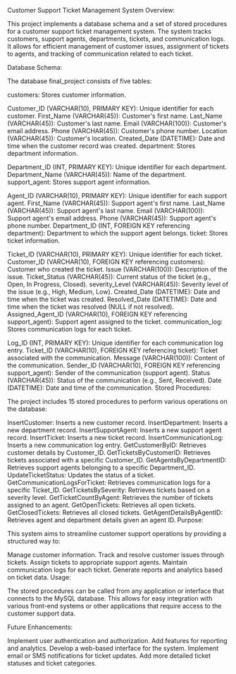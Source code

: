  Customer Support Ticket Management System
Overview:

This project implements a database schema and a set of stored procedures for a customer support ticket management system. The system tracks customers, support agents, departments, tickets, and communication logs. It allows for efficient management of customer issues, assignment of tickets to agents, and tracking of communication related to each ticket.

Database Schema:

The database final_project consists of five tables:

customers: Stores customer information.

Customer_ID (VARCHAR(10), PRIMARY KEY): Unique identifier for each customer.
First_Name (VARCHAR(45)): Customer's first name.
Last_Name (VARCHAR(45)): Customer's last name.
Email (VARCHAR(100)): Customer's email address.
Phone (VARCHAR(45)): Customer's phone number.
Location (VARCHAR(45)): Customer's location.
Created_Date (DATETIME): Date and time when the customer record was created.
department: Stores department information.

Department_ID (INT, PRIMARY KEY): Unique identifier for each department.
Department_Name (VARCHAR(45)): Name of the department.
support_agent: Stores support agent information.

Agent_ID (VARCHAR(10), PRIMARY KEY): Unique identifier for each support agent.
First_Name (VARCHAR(45)): Support agent's first name.
Last_Name (VARCHAR(45)): Support agent's last name.
Email (VARCHAR(100)): Support agent's email address.
Phone (VARCHAR(45)): Support agent's phone number.
Department_ID (INT, FOREIGN KEY referencing department): Department to which the support agent belongs.
ticket: Stores ticket information.

Ticket_ID (VARCHAR(10), PRIMARY KEY): Unique identifier for each ticket.
Customer_ID (VARCHAR(10), FOREIGN KEY referencing customers): Customer who created the ticket.
Issue (VARCHAR(100)): Description of the issue.
Ticket_Status (VARCHAR(45)): Current status of the ticket (e.g., Open, In Progress, Closed).
severity_Level (VARCHAR(45)): Severity level of the issue (e.g., High, Medium, Low).
Created_Date (DATETIME): Date and time when the ticket was created.
Resolved_Date (DATETIME): Date and time when the ticket was resolved (NULL if not resolved).
Assigned_Agent_ID (VARCHAR(10), FOREIGN KEY referencing support_agent): Support agent assigned to the ticket.
communication_log: Stores communication logs for each ticket.

Log_ID (INT, PRIMARY KEY): Unique identifier for each communication log entry.
Ticket_ID (VARCHAR(10), FOREIGN KEY referencing ticket): Ticket associated with the communication.
Message (VARCHAR(100)): Content of the communication.
Sender_ID (VARCHAR(10), FOREIGN KEY referencing support_agent): Sender of the communication (support agent).
Status (VARCHAR(45)): Status of the communication (e.g., Sent, Received).
Date (DATETIME): Date and time of the communication.
Stored Procedures:

The project includes 15 stored procedures to perform various operations on the database:

InsertCustomer: Inserts a new customer record.
InsertDepartment: Inserts a new department record.
InsertSupportAgent: Inserts a new support agent record.
InsertTicket: Inserts a new ticket record.
InsertCommunicationLog: Inserts a new communication log entry.
GetCustomerByID: Retrieves customer details by Customer_ID.
GetTicketsByCustomerID: Retrieves tickets associated with a specific Customer_ID.
GetAgentsByDepartmentID: Retrieves support agents belonging to a specific Department_ID.
UpdateTicketStatus: Updates the status of a ticket.
GetCommunicationLogsForTicket: Retrieves communication logs for a specific Ticket_ID.
GetTicketsBySeverity: Retrieves tickets based on a severity level.
GetTicketCountByAgent: Retrieves the number of tickets assigned to an agent.
GetOpenTickets: Retrieves all open tickets.
GetClosedTickets: Retrieves all closed tickets.
GetAgentDetailsByAgentID: Retrieves agent and department details given an agent ID.
Purpose:

This system aims to streamline customer support operations by providing a structured way to:

Manage customer information.
Track and resolve customer issues through tickets.
Assign tickets to appropriate support agents.
Maintain communication logs for each ticket.
Generate reports and analytics based on ticket data.
Usage:

The stored procedures can be called from any application or interface that connects to the MySQL database. This allows for easy integration with various front-end systems or other applications that require access to the customer support data.

Future Enhancements:

Implement user authentication and authorization.
Add features for reporting and analytics.
Develop a web-based interface for the system.
Implement email or SMS notifications for ticket updates.
Add more detailed ticket statuses and ticket categories.
